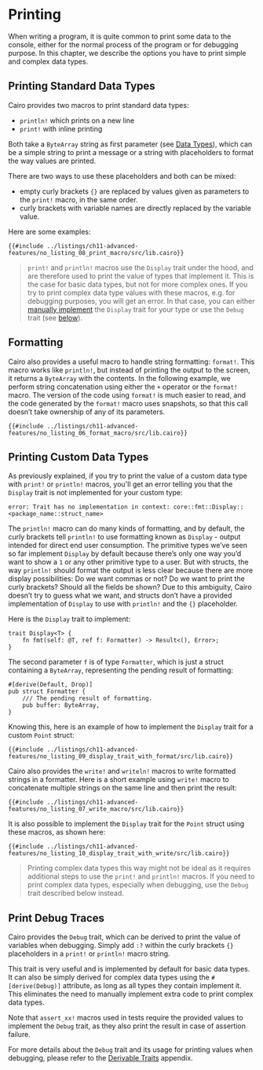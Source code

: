# Printing

When writing a program, it is quite common to print some data to the console, either for the normal process of the program or for debugging purpose. In this chapter, we describe the options you have to print simple and complex data types.

## Printing Standard Data Types

Cairo provides two macros to print standard data types:

- `println!` which prints on a new line
- `print!` with inline printing

Both take a `ByteArray` string as first parameter (see [Data Types][byte array]), which can be a simple string to print a message or a string with placeholders to format the way values are printed.

There are two ways to use these placeholders and both can be mixed:

- empty curly brackets `{}` are replaced by values given as parameters to the `print!` macro, in the same order.
- curly brackets with variable names are directly replaced by the variable value.

Here are some examples:

```cairo
{{#include ../listings/ch11-advanced-features/no_listing_08_print_macro/src/lib.cairo}}
```

> `print!` and `println!` macros use the `Display` trait under the hood, and are therefore used to print the value of types that implement it. This is the case for basic data types, but not for more complex ones. If you try to print complex data type values with these macros, e.g. for debugging purposes, you will get an error. In that case, you can either [manually implement][print with display] the `Display` trait for your type or use the `Debug` trait (see [below][print with debug]).

[byte array]: ./ch02-02-data-types.md#byte-array-strings
[print with display]: ./ch11-08-printing.md#printing-custom-data-types
[print with debug]: ./ch11-08-printing.md#print-debug-traces

## Formatting

Cairo also provides a useful macro to handle string formatting: `format!`. This macro works like `println!`, but instead of printing the output to the screen, it returns a `ByteArray` with the contents. In the following example, we perform string concatenation using either the `+` operator or the
`format!` macro. The version of the code using `format!` is much easier to read, and the code generated by the `format!` macro uses snapshots, so that this call doesn’t take ownership of any of its parameters.

```cairo
{{#include ../listings/ch11-advanced-features/no_listing_06_format_macro/src/lib.cairo}}
```

## Printing Custom Data Types

As previously explained, if you try to print the value of a custom data type with `print!` or `println!` macros, you'll get an error telling you that the `Display` trait is not implemented for your custom type:

```shell
error: Trait has no implementation in context: core::fmt::Display::<package_name::struct_name>
```

The `println!` macro can do many kinds of formatting, and by default, the curly brackets tell `println!` to use formatting known as `Display` - output intended for direct end user consumption. The primitive types we’ve seen so far implement `Display` by default because there’s only one way you’d want to show a `1` or any other primitive type to a user. But with structs, the way `println!` should format the output is less clear because there are more display possibilities: Do we want commas or not? Do we want to print the curly brackets? Should all the fields be shown? Due to this ambiguity, Cairo doesn’t try to guess what we want, and structs don’t have a provided implementation of `Display` to use with `println!` and the `{}` placeholder.

Here is the `Display` trait to implement:

```cairo,noplayground
trait Display<T> {
    fn fmt(self: @T, ref f: Formatter) -> Result<(), Error>;
}
```

The second parameter `f` is of type `Formatter`, which is just a struct containing a `ByteArray`, representing the pending result of formatting:

```cairo,noplayground
#[derive(Default, Drop)]
pub struct Formatter {
    /// The pending result of formatting.
    pub buffer: ByteArray,
}
```

Knowing this, here is an example of how to implement the `Display` trait for a custom `Point` struct:

```cairo
{{#include ../listings/ch11-advanced-features/no_listing_09_display_trait_with_format/src/lib.cairo}}
```

Cairo also provides the `write!` and `writeln!` macros to write formatted strings in a formatter.
Here is a short example using `write!` macro to concatenate multiple strings on the same line and then print the result:

```cairo
{{#include ../listings/ch11-advanced-features/no_listing_07_write_macro/src/lib.cairo}}
```

It is also possible to implement the `Display` trait for the `Point` struct using these macros, as shown here:

```cairo
{{#include ../listings/ch11-advanced-features/no_listing_10_display_trait_with_write/src/lib.cairo}}
```

> Printing complex data types this way might not be ideal as it requires additional steps to use the `print!` and `println!` macros. If you need to print complex data types, especially when debugging, use the `Debug` trait described below instead.

## Print Debug Traces

Cairo provides the `Debug` trait, which can be derived to print the value of variables when debugging. Simply add `:?` within the curly brackets `{}` placeholders in a `print!` or `println!` macro string.

This trait is very useful and is implemented by default for basic data types. It can also be simply derived for complex data types using the `#[derive(Debug)]` attribute, as long as all types they contain implement it. This eliminates the need to manually implement extra code to print complex data types.

Note that `assert_xx!` macros used in tests require the provided values to implement the `Debug` trait, as they also print the result in case of assertion failure.

For more details about the `Debug` trait and its usage for printing values when debugging, please refer to the [Derivable Traits][debug trait] appendix.

[debug trait]: ./appendix-03-derivable-traits.md#debug-trait-for-printing-and-debugging
